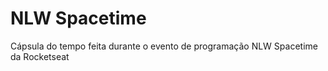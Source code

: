 # NLW Spacetime
 Cápsula do tempo feita durante o evento de programação NLW Spacetime da Rocketseat
